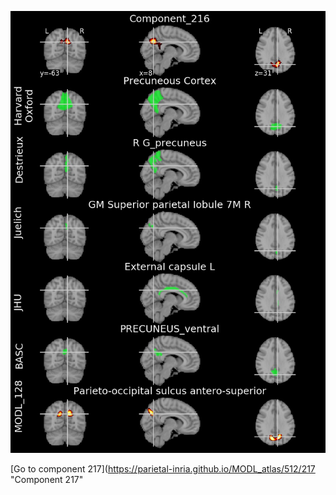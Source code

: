 


![216](preliminary/216.jpg "Component 216")

[Go to component 217](https://parietal-inria.github.io/MODL_atlas/512/217 "Component 217"
